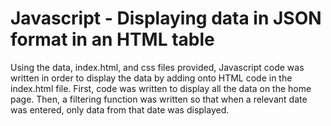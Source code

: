 # Javascript - Displaying data in JSON format in an HTML table
Using the data, index.html, and css files provided, Javascript code was written in order to display the data by adding onto HTML code in the index.html file. First, code was written to display all the data on the home page. Then, a filtering function was written so that when a relevant date was entered, only data from that date was displayed.
